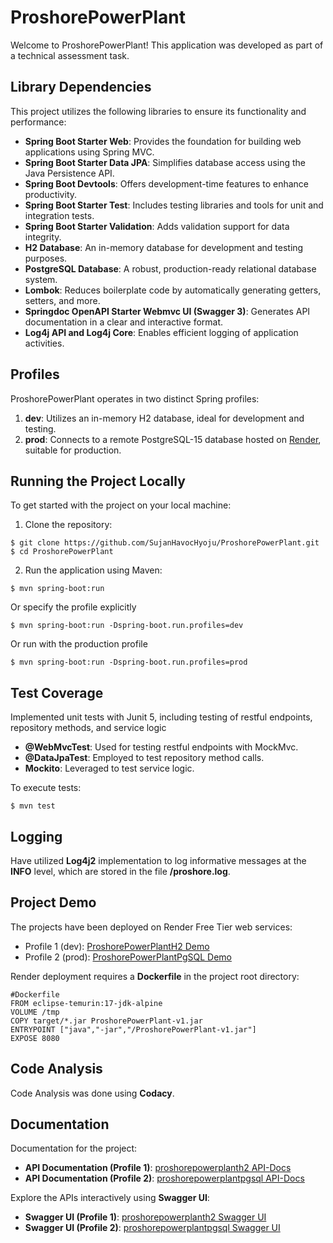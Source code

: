 # ProshorePowerPlant

Welcome to ProshorePowerPlant! This application was developed as part of a technical assessment task.

## Library Dependencies

This project utilizes the following libraries to ensure its functionality and performance:

- **Spring Boot Starter Web**: Provides the foundation for building web applications using Spring MVC.
- **Spring Boot Starter Data JPA**: Simplifies database access using the Java Persistence API.
- **Spring Boot Devtools**: Offers development-time features to enhance productivity.
- **Spring Boot Starter Test**: Includes testing libraries and tools for unit and integration tests.
- **Spring Boot Starter Validation**: Adds validation support for data integrity.
- **H2 Database**: An in-memory database for development and testing purposes.
- **PostgreSQL Database**: A robust, production-ready relational database system.
- **Lombok**: Reduces boilerplate code by automatically generating getters, setters, and more.
- **Springdoc OpenAPI Starter Webmvc UI (Swagger 3)**: Generates API documentation in a clear and interactive format.
- **Log4j API and Log4j Core**: Enables efficient logging of application activities.

## Profiles

ProshorePowerPlant operates in two distinct Spring profiles:

1. **dev**: Utilizes an in-memory H2 database, ideal for development and testing.
2. **prod**: Connects to a remote PostgreSQL-15 database hosted on [Render](https://dashboard.render.com/), suitable for production.

## Running the Project Locally

To get started with the project on your local machine:
1. Clone the repository:
```
$ git clone https://github.com/SujanHavocHyoju/ProshorePowerPlant.git
$ cd ProshorePowerPlant
```
2. Run the application using Maven:
```
$ mvn spring-boot:run
```
Or specify the profile explicitly
```
$ mvn spring-boot:run -Dspring-boot.run.profiles=dev

```
Or run with the production profile
```
$ mvn spring-boot:run -Dspring-boot.run.profiles=prod

```

## Test Coverage

Implemented unit tests with Junit 5, including testing of restful endpoints, repository methods, and service logic

- **@WebMvcTest**: Used for testing restful endpoints with MockMvc.
- **@DataJpaTest**: Employed to test repository method calls.
- **Mockito**: Leveraged to test service logic.

To execute tests:
```
$ mvn test
```

## Logging

Have utilized **Log4j2** implementation to log informative messages at the **INFO** level, which are stored in the file **/proshore.log**.

## Project Demo

The projects have been deployed on Render Free Tier web services:

- Profile 1 (dev): [ProshorePowerPlantH2 Demo](https://proshorepowerplanth2.onrender.com)
- Profile 2 (prod): [ProshorePowerPlantPgSQL Demo](https://proshorepowerplantpgsql.onrender.com)

Render deployment requires a **Dockerfile** in the project root directory:

```
#Dockerfile
FROM eclipse-temurin:17-jdk-alpine
VOLUME /tmp
COPY target/*.jar ProshorePowerPlant-v1.jar
ENTRYPOINT ["java","-jar","/ProshorePowerPlant-v1.jar"]
EXPOSE 8080
```

## Code Analysis
Code Analysis was done using **Codacy**.


## Documentation

Documentation for the project:

- **API Documentation (Profile 1)**: [proshorepowerplanth2 API-Docs](https://proshorepowerplanth2.onrender.com/v3/api-docs)
- **API Documentation (Profile 2)**: [proshorepowerplantpgsql API-Docs](https://proshorepowerplantpgsql.onrender.com/v3/api-docs)

Explore the APIs interactively using **Swagger UI**:

- **Swagger UI (Profile 1)**: [proshorepowerplanth2 Swagger UI](https://proshorepowerplanth2.onrender.com/swagger-ui/index.html#/)
- **Swagger UI (Profile 2)**: [proshorepowerplantpgsql Swagger UI](https://proshorepowerplantpgsql.onrender.com/swagger-ui/index.html#/)
